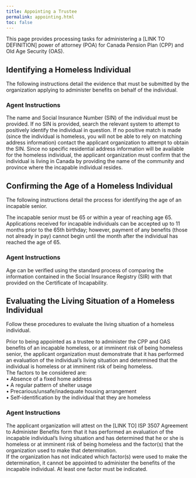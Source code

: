 ```yaml
---
title: Appointing a Trustee
permalink: appointing.html
toc: false
---
```


This page provides processing tasks for administering a [LINK TO DEFINITION] power of attorney (POA) for Canada Pension Plan (CPP) and Old Age Security (OAS).    



## Identifying a Homeless Individual  

The following instructions detail the evidence that must be submitted by the organization applying to administer benefits on behalf of the individual.  

### Agent Instructions  

The name and Social Insurance Number (SIN) of the individual must be provided. If no SIN is provided, search the relevant system to attempt to positively identify the individual in question.
If no positive match is made (since the individual is homeless, you will not be able to rely on matching address information) contact the applicant organization to attempt to obtain the SIN.
Since no specific residential address information will be available for the homeless individual, the applicant organization must confirm that the individual is living in Canada by providing the name of the community and province where the incapable individual resides.   

## Confirming the Age of a Homeless Individual   

The following instructions detail the process for identifying the age of an incapable senior.     

The incapable senior must be 65 or within a year of reaching age 65. Applications received for incapable individuals can be accepted up to 11 months prior to the 65th birthday; however, payment of any benefits (those not already in pay) cannot begin until the month after the individual has reached the age of 65.    
### Agent Instructions    
Age can be verified using the standard process of comparing the information contained in the Social Insurance Registry (SIR) with that provided on the Certificate of Incapability.   

## Evaluating the Living Situation of a Homeless Individual   

Follow these procedures to evaluate the living situation of a homeless individual.     

Prior to being appointed as a trustee to administer the CPP and OAS benefits of an incapable homeless, or at imminent risk of being homeless senior, the applicant organization must demonstrate that it has performed an evaluation of the individual’s living situation and determined that the individual is homeless or at imminent risk of being homeless.   
The factors to be considered are:   
• Absence of a fixed home address  
• A regular pattern of shelter usage   
• Precarious/unsafe/inadequate housing arrangement   
• Self-identification by the individual that they are homeless  
### Agent Instructions    
The applicant organization will attest on the [LINK TO] ISP 3507 Agreement to Administer Benefits form that it has performed an evaluation of the incapable individual’s living situation and has determined that he or she is homeless or at imminent risk of being homeless and the factor(s) that the organization used to make that determination.   
If the organization has not indicated which factor(s) were used to make the determination, it cannot be appointed to administer the benefits of the incapable individual. At least one factor must be indicated.    
